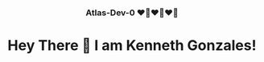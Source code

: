 <!-- Updated README.md 🎉  -->
<div align="center">
  <h3> Atlas-Dev-0 ❤️‍🔥❤️‍🔥❤️‍🔥</h3>
</div>

<div id="header" align="center">
  <h1>Hey There 👋 I am Kenneth Gonzales!</h1>
</div>
